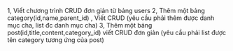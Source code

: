 1, Viết chương trình CRUD đơn giản từ bảng users 
2, Thêm một bảng category(id,name,parent_id) , Viết CRUD (yêu cầu phải
thêm được danh mục cha, list đc danh mục cha)
3, Thêm một bảng post(id,title,content,category_id)
viết CRUD đơn giản (yêu cầu phải list được tên category tương ứng của post)
